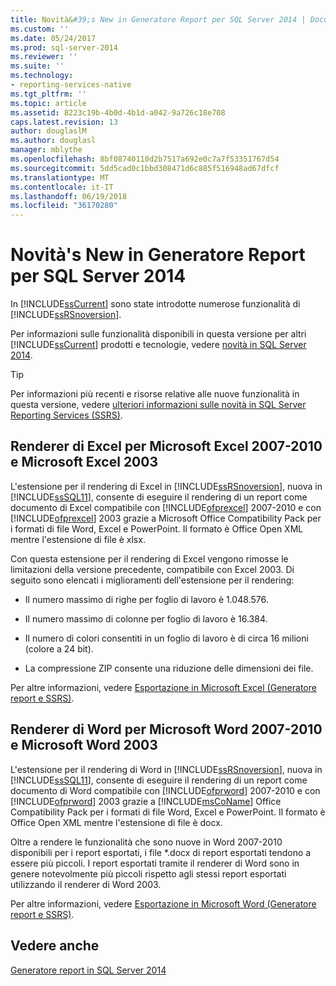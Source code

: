 ```yaml
---
title: Novità&#39;s New in Generatore Report per SQL Server 2014 | Documenti Microsoft
ms.custom: ''
ms.date: 05/24/2017
ms.prod: sql-server-2014
ms.reviewer: ''
ms.suite: ''
ms.technology:
- reporting-services-native
ms.tgt_pltfrm: ''
ms.topic: article
ms.assetid: 8223c19b-4b0d-4b1d-a042-9a726c18e708
caps.latest.revision: 13
author: douglaslM
ms.author: douglasl
manager: mblythe
ms.openlocfilehash: 8bf08740110d2b7517a692e0c7a7f53351767d54
ms.sourcegitcommit: 5dd5cad0c1bbd308471d6c885f516948ad67dfcf
ms.translationtype: MT
ms.contentlocale: it-IT
ms.lasthandoff: 06/19/2018
ms.locfileid: "36170280"
---
```

# <a name="what39s-new-in-report-builder-for-sql-server-2014"></a>Novità&#39;s New in Generatore Report per SQL Server 2014
  In [!INCLUDE[ssCurrent](../includes/sscurrent-md.md)] sono state introdotte numerose funzionalità di [!INCLUDE[ssRSnoversion](../includes/ssrsnoversion-md.md)].  
  
 Per informazioni sulle funzionalità disponibili in questa versione per altri [!INCLUDE[ssCurrent](../includes/sscurrent-md.md)] prodotti e tecnologie, vedere [novità in SQL Server 2014](../sql-server/what-s-new-in-sql-server-2016.md).  
  
> [!TIP]  
>  Per informazioni più recenti e risorse relative alle nuove funzionalità in questa versione, vedere [ulteriori informazioni sulle novità in SQL Server Reporting Services (SSRS)](http://go.microsoft.com/fwlink/?LinkId=207147).  
  
##  <a name="ExcelRenderer"></a> Renderer di Excel per Microsoft Excel 2007-2010 e Microsoft Excel 2003  
 L'estensione per il rendering di Excel in [!INCLUDE[ssRSnoversion](../includes/ssrsnoversion-md.md)], nuova in [!INCLUDE[ssSQL11](../includes/sssql11-md.md)], consente di eseguire il rendering di un report come documento di Excel compatibile con [!INCLUDE[ofprexcel](../includes/ofprexcel-md.md)] 2007-2010 e con [!INCLUDE[ofprexcel](../includes/ofprexcel-md.md)] 2003 grazie a Microsoft Office Compatibility Pack per i formati di file Word, Excel e PowerPoint. Il formato è Office Open XML mentre l'estensione di file è xlsx.  
  
 Con questa estensione per il rendering di Excel vengono rimosse le limitazioni della versione precedente, compatibile con Excel 2003. Di seguito sono elencati i miglioramenti dell'estensione per il rendering:  
  
-   Il numero massimo di righe per foglio di lavoro è 1.048.576.  
  
-   Il numero massimo di colonne per foglio di lavoro è 16.384.  
  
-   Il numero di colori consentiti in un foglio di lavoro è di circa 16 milioni (colore a 24 bit).  
  
-   La compressione ZIP consente una riduzione delle dimensioni dei file.  
  
 Per altre informazioni, vedere [Esportazione in Microsoft Excel &#40;Generatore report e SSRS&#41;](report-builder/exporting-to-microsoft-excel-report-builder-and-ssrs.md).  
  
##  <a name="WordRenderer"></a> Renderer di Word per Microsoft Word 2007-2010 e Microsoft Word 2003  
 L'estensione per il rendering di Word in [!INCLUDE[ssRSnoversion](../includes/ssrsnoversion-md.md)], nuova in [!INCLUDE[ssSQL11](../includes/sssql11-md.md)], consente di eseguire il rendering di un report come documento di Word compatibile con [!INCLUDE[ofprword](../includes/ofprword-md.md)] 2007-2010 e con [!INCLUDE[ofprword](../includes/ofprword-md.md)] 2003 grazie a [!INCLUDE[msCoName](../includes/msconame-md.md)] Office Compatibility Pack per i formati di file Word, Excel e PowerPoint. Il formato è Office Open XML mentre l'estensione di file è docx.  
  
 Oltre a rendere le funzionalità che sono nuove in Word 2007-2010 disponibili per i report esportati, i file *.docx di report esportati tendono a essere più piccoli. I report esportati tramite il renderer di Word sono in genere notevolmente più piccoli rispetto agli stessi report esportati utilizzando il renderer di Word 2003.  
  
 Per altre informazioni, vedere [Esportazione in Microsoft Word &#40;Generatore report e SSRS&#41;](report-builder/exporting-to-microsoft-word-report-builder-and-ssrs.md).  
  
## <a name="see-also"></a>Vedere anche  
 [Generatore report in SQL Server 2014](report-builder/report-builder-in-sql-server-2016.md)  
  
  